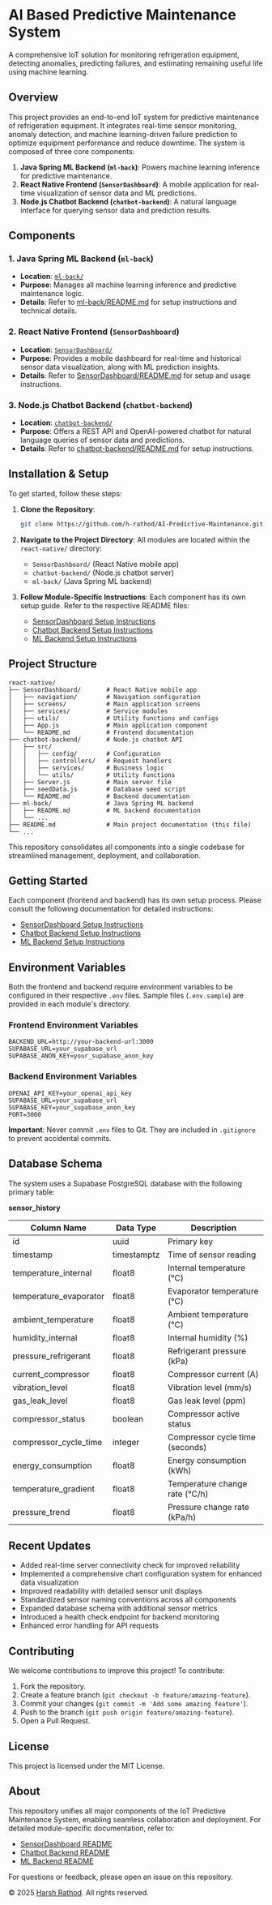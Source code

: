 # AI Based Predictive Maintenance System

A comprehensive IoT solution for monitoring refrigeration equipment, detecting anomalies, predicting failures, and estimating remaining useful life using machine learning.

## Overview

This project provides an end-to-end IoT system for predictive maintenance of refrigeration equipment. It integrates real-time sensor monitoring, anomaly detection, and machine learning-driven failure prediction to optimize equipment performance and reduce downtime. The system is composed of three core components:

1. **Java Spring ML Backend (`ml-back`)**: Powers machine learning inference for predictive maintenance.
2. **React Native Frontend (`SensorDashboard`)**: A mobile application for real-time visualization of sensor data and ML predictions.
3. **Node.js Chatbot Backend (`chatbot-backend`)**: A natural language interface for querying sensor data and prediction results.

## Components

### 1. Java Spring ML Backend (`ml-back`)
- **Location**: [`ml-back/`](./ml-back/README.md)
- **Purpose**: Manages all machine learning inference and predictive maintenance logic.
- **Details**: Refer to [ml-back/README.md](./ml-back/README.md) for setup instructions and technical details.

### 2. React Native Frontend (`SensorDashboard`)
- **Location**: [`SensorDashboard/`](./SensorDashboard/README.md)
- **Purpose**: Provides a mobile dashboard for real-time and historical sensor data visualization, along with ML prediction insights.
- **Details**: Refer to [SensorDashboard/README.md](./SensorDashboard/README.md) for setup and usage instructions.

### 3. Node.js Chatbot Backend (`chatbot-backend`)
- **Location**: [`chatbot-backend/`](./chatbot-backend/README.md)
- **Purpose**: Offers a REST API and OpenAI-powered chatbot for natural language queries of sensor data and predictions.
- **Details**: Refer to [chatbot-backend/README.md](./chatbot-backend/README.md) for setup instructions.

## Installation & Setup

To get started, follow these steps:

1. **Clone the Repository**:
   ```bash
   git clone https://github.com/h-rathod/AI-Predictive-Maintenance.git
   ```

2. **Navigate to the Project Directory**: All modules are located within the `react-native/` directory:
   - `SensorDashboard/` (React Native mobile app)
   - `chatbot-backend/` (Node.js chatbot server)
   - `ml-back/` (Java Spring ML backend)

3. **Follow Module-Specific Instructions**: Each component has its own setup guide. Refer to the respective README files:
   - [SensorDashboard Setup Instructions](./SensorDashboard/README.md)
   - [Chatbot Backend Setup Instructions](./chatbot-backend/README.md)
   - [ML Backend Setup Instructions](./ml-back/README.md)

## Project Structure

```
react-native/
├── SensorDashboard/       # React Native mobile app
│   ├── navigation/        # Navigation configuration
│   ├── screens/           # Main application screens
│   ├── services/          # Service modules
│   ├── utils/             # Utility functions and configs
│   ├── App.js             # Main application component
│   └── README.md          # Frontend documentation
├── chatbot-backend/       # Node.js chatbot API
│   ├── src/
│   │   ├── config/        # Configuration
│   │   ├── controllers/   # Request handlers
│   │   ├── services/      # Business logic
│   │   └── utils/         # Utility functions
│   ├── Server.js          # Main server file
│   ├── seedData.js        # Database seed script
│   └── README.md          # Backend documentation
├── ml-back/               # Java Spring ML backend
│   ├── README.md          # ML backend documentation
│   └── ...
├── README.md              # Main project documentation (this file)
└── ...
```

This repository consolidates all components into a single codebase for streamlined management, deployment, and collaboration.

## Getting Started

Each component (frontend and backend) has its own setup process. Please consult the following documentation for detailed instructions:

- [SensorDashboard Setup Instructions](./SensorDashboard/README.md)
- [Chatbot Backend Setup Instructions](./chatbot-backend/README.md)
- [ML Backend Setup Instructions](./ml-back/README.md)

## Environment Variables

Both the frontend and backend require environment variables to be configured in their respective `.env` files. Sample files (`.env.sample`) are provided in each module's directory.

### Frontend Environment Variables

```
BACKEND_URL=http://your-backend-url:3000
SUPABASE_URL=your_supabase_url
SUPABASE_ANON_KEY=your_supabase_anon_key
```

### Backend Environment Variables

```
OPENAI_API_KEY=your_openai_api_key
SUPABASE_URL=your_supabase_url
SUPABASE_KEY=your_supabase_anon_key
PORT=3000
```

**Important**: Never commit `.env` files to Git. They are included in `.gitignore` to prevent accidental commits.

## Database Schema

The system uses a Supabase PostgreSQL database with the following primary table:

**sensor_history**

| Column Name               | Data Type    | Description                         |
|---------------------------|--------------|-------------------------------------|
| id                        | uuid         | Primary key                         |
| timestamp                 | timestamptz  | Time of sensor reading              |
| temperature_internal      | float8       | Internal temperature (°C)           |
| temperature_evaporator    | float8       | Evaporator temperature (°C)         |
| ambient_temperature       | float8       | Ambient temperature (°C)            |
| humidity_internal         | float8       | Internal humidity (%)               |
| pressure_refrigerant      | float8       | Refrigerant pressure (kPa)          |
| current_compressor        | float8       | Compressor current (A)              |
| vibration_level           | float8       | Vibration level (mm/s)              |
| gas_leak_level            | float8       | Gas leak level (ppm)                |
| compressor_status         | boolean      | Compressor active status            |
| compressor_cycle_time     | integer      | Compressor cycle time (seconds)     |
| energy_consumption        | float8       | Energy consumption (kWh)            |
| temperature_gradient      | float8       | Temperature change rate (°C/h)      |
| pressure_trend            | float8       | Pressure change rate (kPa/h)        |

## Recent Updates

- Added real-time server connectivity check for improved reliability
- Implemented a comprehensive chart configuration system for enhanced data visualization
- Improved readability with detailed sensor unit displays
- Standardized sensor naming conventions across all components
- Expanded database schema with additional sensor metrics
- Introduced a health check endpoint for backend monitoring
- Enhanced error handling for API requests

## Contributing

We welcome contributions to improve this project! To contribute:

1. Fork the repository.
2. Create a feature branch (`git checkout -b feature/amazing-feature`).
3. Commit your changes (`git commit -m 'Add some amazing feature'`).
4. Push to the branch (`git push origin feature/amazing-feature`).
5. Open a Pull Request.

## License

This project is licensed under the MIT License.

## About

This repository unifies all major components of the IoT Predictive Maintenance System, enabling seamless collaboration and deployment. For detailed module-specific documentation, refer to:

- [SensorDashboard README](./SensorDashboard/README.md)
- [Chatbot Backend README](./chatbot-backend/README.md)
- [ML Backend README](./ml-back/README.md)

For questions or feedback, please open an issue on this repository.

© 2025 [Harsh Rathod](https://h-rathod.github.io). All rights reserved.
